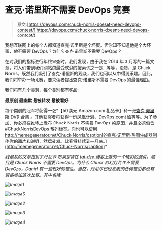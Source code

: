 # 查克·诺里斯不需要 DevOps 竞赛

> 原文:[https://devops.com/chuck-norris-doesnt-need-devops-contest/](https://devops.com/chuck-norris-doesnt-need-devops-contest/)

我想互联网上的每个人都知道查克·诺里斯是个坏蛋。但你知不知道他是个大坏蛋，他不需要 DevOps？为什么查克·诺里斯不需要 DevOps？

在对我们的指标进行年终审查时，我们发现，由于我在 2014 年 3 月写的一篇文章，将人们带到我们网站的最受欢迎的搜索词之一是…等等，没错，是 Chuck Norris。既然我们吸引了查克·诺里斯的观众，我们也可以从中得到乐趣。因此，我们将举办一场竞赛，要求读者提出查克·诺里斯不需要 DevOps 的最佳理由。

我们将有几个类别，每个类别都有奖品:

**最原创**
**最幽默**
**最被转发**
**最被看好**

每个类别的冠军将获得一张*【50 美元 Amazon.com 礼品卡】和一张[查克·诺里斯 DVD 合集](https://smile.amazon.com/Chuck-Norris-Collection-Missing-Action/dp/B00000G3RI/ref=sr_1_1) 。其他获奖者将获得一份凤凰计划、DevOps.comt 恤等等。为了参加，你必须在推特上发布 Chuck Norris 不需要 DevOps 的原因，并且必须包含#ChuckNorrisDevOps 散列标签。你也可以使用 http://memegenerator.net/Chuck-Norris/caption[的查克·诺里斯·热图生成器制作你的图片和说明，然后转发。比赛将持续到一月底。](http://memegenerator.net/Chuck-Norris/caption)*

*我最初的文章提到了丹尼尔·布莱恩特在 [tai-dev 博客](https://taidevcouk.wordpress.com/2014/03/16/ljc-event-chuck-norris-doesnt-do-devops-but-java-developers-might-benefit/)上做的一个[精彩的演讲](http://www.slideshare.net/dbryant_uk/devops-bryant-v2014v2)，题目是 Chuck Norris 不需要 DevOps。为什么 Chuck 的幻灯片中不需要 DevOps，Daniel 有一些很好的理由。当然，丹尼尔已经发表的任何理由都没有资格参加这次比赛。其中包括:*

*![Image1](../Images/ea886b5d5388e69b4e3a3edcee16a398.png)*

*![Image5](../Images/aba3a81d96c9a70f26dc16f85bb49602.png)*

*![Image2](../Images/c14c659dc8adb6b816b31f7d13e2d929.png)*

*![Image3](../Images/65684cb35355f9d82efcc346cf0319da.png)*

*![Image4](../Images/62a4a6bad30641f3cbd731ef658de0b5.png)*